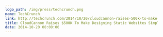 ```yaml
---
logo_path: /img/press/techcrunch.png
name: TechCrunch
link: http://techcrunch.com/2014/10/20/cloudcannon-raises-500k-to-make-designing-static-websites-simpler/
title: CloudCannon Raises $500K To Make Designing Static Websites Simpler
date: 2014-10-20 00:00:00
---
```

